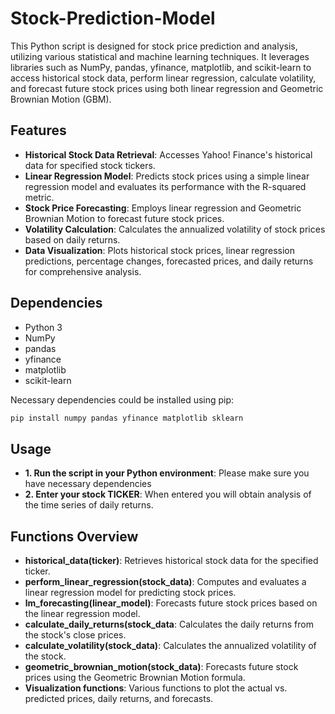 # Stock-Prediction-Model

This Python script is designed for stock price prediction and analysis, utilizing various statistical and machine learning techniques. It leverages libraries such as NumPy, pandas, yfinance, matplotlib, and scikit-learn to access historical stock data, perform linear regression, calculate volatility, and forecast future stock prices using both linear regression and Geometric Brownian Motion (GBM).


## Features

- **Historical Stock Data Retrieval**: Accesses Yahoo! Finance's historical data for specified stock tickers.
- **Linear Regression Model**: Predicts stock prices using a simple linear regression model and evaluates its performance with the R-squared metric.
- **Stock Price Forecasting**: Employs linear regression and Geometric Brownian Motion to forecast future stock prices.
- **Volatility Calculation**: Calculates the annualized volatility of stock prices based on daily returns.
- **Data Visualization**: Plots historical stock prices, linear regression predictions, percentage changes, forecasted prices, and daily returns for comprehensive analysis.

## Dependencies

- Python 3
- NumPy
- pandas
- yfinance
- matplotlib
- scikit-learn

Necessary dependencies could be installed using pip:

```bash
pip install numpy pandas yfinance matplotlib sklearn
```

## Usage
- **1. Run the script in your Python environment**: Please make sure you have necessary dependencies
- **2. Enter your stock TICKER**: When entered you will obtain analysis of the time series of daily returns.

## Functions Overview

- **historical_data(ticker)**: Retrieves historical stock data for the specified ticker.
- **perform_linear_regression(stock_data)**: Computes and evaluates a linear regression model for predicting stock prices.
- **lm_forecasting(linear_model)**: Forecasts future stock prices based on the linear regression model.
- **calculate_daily_returns(stock_data**: Calculates the daily returns from the stock's close prices.
- **calculate_volatility(stock_data)**: Calculates the annualized volatility of the stock.
- **geometric_brownian_motion(stock_data)**: Forecasts future stock prices using the Geometric Brownian Motion formula.
- **Visualization functions**: Various functions to plot the actual vs. predicted prices, daily returns, and forecasts.

